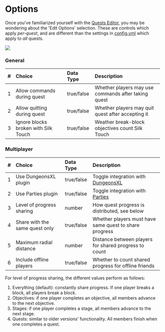 # Options

Once you've familiarized yourself with the [Quests Editor](https://github.com/PikaMug/Quests/wiki/3-%E2%80%90-Quests-Editor), you may be wondering about the 'Edit Options' selection. These are controls which apply _per-quest_, and are different than the settings in [config.yml](https://github.com/PikaMug/Quests/wiki/2-%E2%80%90-Configuration#configyml) which apply to _all_ quests.

![](https://camo.githubusercontent.com/01ac608458bd8b9ea686e4f66bb4d39e0131d0dd738a4317ba898f285345c08a/68747470733a2f2f692e696d6775722e636f6d2f7374485a504f752e706e67)

### General

| \# | Choice | Data Type | Description |
| :--- | :--- | :--- | :--- |
| 1 | Allow commands during quest | true/false | Whether players may use commands after taking quest |
| 2 | Allow quitting during quest | true/false | Whether players may quit quest after accepting it |
| 3 | Ignore blocks broken with Silk Touch | true/false | Weather break-block objectives count Silk Touch |

### Multiplayer

| \# | Choice | Data Type | Description |
| :--- | :--- | :--- | :--- |
| 1 | Use DungeonsXL plugin | true/false | Toggle integration with [DungeonsXL](https://github.com/PikaMug/Quests/wiki/Beginner-%E2%80%90-Dependencies#dungeonsxl) |
| 2 | Use Parties plugin | true/false | Toggle integration with [Parties](https://github.com/PikaMug/Quests/wiki/Beginner-%E2%80%90-Dependencies#parties-) |
| 3 | Level of progress sharing | number | How quest progress is distributed, see below |
| 4 | Share with the same quest only | true/false | Whether players must have same quest to share progress |
| 5 | Maximum radial distance | number | Distance between players for shared progress to count |
| 6 | Include offline players | true/false | Whether to count shared progress for offline friends |

For level of progress sharing, the different values perform as follows:

1. Everything \(default\): constantly share progress. If one player breaks a block, all players break a block.
2. Objectives: if one player completes an objective, all members advance to the next objective.
3. Stages: if one player completes a stage, all members advance to the next stage.
4. Quests: similar to older versions' functionality. All members finish when one completes a quest.

